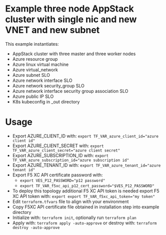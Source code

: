 # Example three node AppStack cluster with single nic and new VNET and new subnet

This example instantiates:

- AppStack cluster with three master and three worker nodes
- Azure resource group
- Azure linux virtual machine
- Azure virtual_network
- Azure subnet SLO
- Azure network interface SLO
- Azure network security_group SLO
- Azure network interface security group association SLO
- Azure public IP SLO
- K8s kubeconfig in _out directory

# Usage

- Export AZURE_CLIENT_ID with: `export TF_VAR_azure_client_id="azure client id"`
- Export AZURE_CLIENT_SECRET with: `export TF_VAR_azure_client_secret="azure client secret"`
- Export AZURE_SUBSCRIPTION_ID with: `export TF_VAR_azure_subscription_id="azure subscription id"`
- Export AZURE_TENANT_ID with: `export TF_VAR_azure_tenant_id="azure tenant id"`
- Export F5 XC API certificate password with:
    * `export VES_P12_PASSWORD="p12 password"`
    * `export TF_VAR_f5xc_api_p12_cert_password="$VES_P12_PASSWORD"`
- To deploy this topology additional F5 XC API token is needed export F5 XC API token with: `export export TF_VAR_f5xc_api_token="my token"`
- Edit `terraform.tfvars` file to align with your environment
- Copy F5XC API certificate file obtained in installation step into example directory
- Initialize with: `terraform init`, optionally run `terraform plan`
- Apply with: `terraform apply -auto-approve` or destroy with: `terraform destroy -auto-approve`
